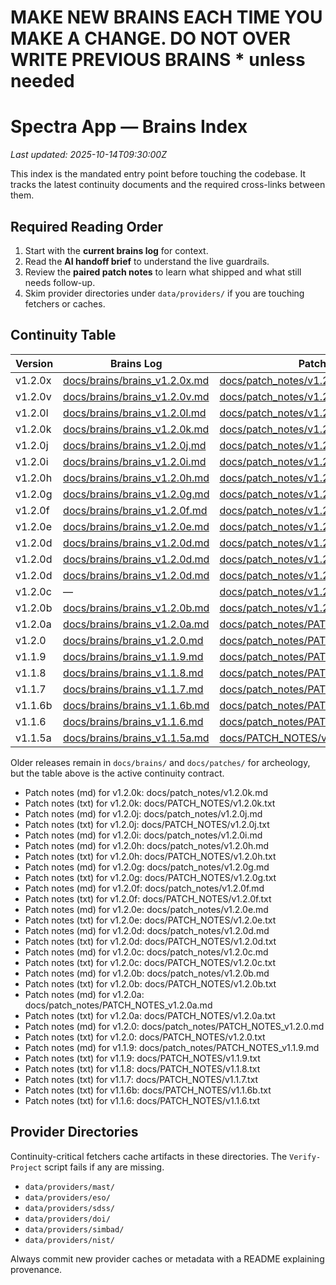 # MAKE NEW BRAINS EACH TIME YOU MAKE A CHANGE. DO NOT OVER WRITE PREVIOUS BRAINS * unless needed
# Spectra App — Brains Index
_Last updated: 2025-10-14T09:30:00Z_

This index is the mandated entry point before touching the codebase.
It tracks the latest continuity documents and the required cross-links between them.

## Required Reading Order
1. Start with the **current brains log** for context.
2. Read the **AI handoff brief** to understand the live guardrails.
3. Review the **paired patch notes** to learn what shipped and what still needs follow-up.
4. Skim provider directories under `data/providers/` if you are touching fetchers or caches.

## Continuity Table
| Version | Brains Log | Patch Notes | AI Handoff |
| --- | --- | --- | --- |
| v1.2.0x | [docs/brains/brains_v1.2.0x.md](brains_v1.2.0x.md) | [docs/patch_notes/v1.2.0x.md](../patch_notes/v1.2.0x.md) | — |
| v1.2.0v | [docs/brains/brains_v1.2.0v.md](brains_v1.2.0v.md) | [docs/patch_notes/v1.2.0v.md](../patch_notes/v1.2.0v.md) | — |
| v1.2.0l | [docs/brains/brains_v1.2.0l.md](brains_v1.2.0l.md) | [docs/patch_notes/v1.2.0l.md](../patch_notes/v1.2.0l.md) | [docs/ai_handoff/AI_HANDOFF_PROMPT_v1.2.0k.md](../ai_handoff/AI_HANDOFF_PROMPT_v1.2.0k.md) |
| v1.2.0k | [docs/brains/brains_v1.2.0k.md](brains_v1.2.0k.md) | [docs/patch_notes/v1.2.0k.md](../patch_notes/v1.2.0k.md) | [docs/ai_handoff/AI_HANDOFF_PROMPT_v1.2.0k.md](../ai_handoff/AI_HANDOFF_PROMPT_v1.2.0k.md) |
| v1.2.0j | [docs/brains/brains_v1.2.0j.md](brains_v1.2.0j.md) | [docs/patch_notes/v1.2.0j.md](../patch_notes/v1.2.0j.md) | [docs/ai_handoff/AI_HANDOFF_PROMPT_v1.2.0e.md](../ai_handoff/AI_HANDOFF_PROMPT_v1.2.0e.md) |
| v1.2.0i | [docs/brains/brains_v1.2.0i.md](brains_v1.2.0i.md) | [docs/patch_notes/v1.2.0i.md](../patch_notes/v1.2.0i.md) | [docs/ai_handoff/AI_HANDOFF_PROMPT_v1.2.0e.md](../ai_handoff/AI_HANDOFF_PROMPT_v1.2.0e.md) |
| v1.2.0h | [docs/brains/brains_v1.2.0h.md](brains_v1.2.0h.md) | [docs/patch_notes/v1.2.0h.md](../patch_notes/v1.2.0h.md) | [docs/ai_handoff/AI_HANDOFF_PROMPT_v1.2.0e.md](../ai_handoff/AI_HANDOFF_PROMPT_v1.2.0e.md) |
| v1.2.0g | [docs/brains/brains_v1.2.0g.md](brains_v1.2.0g.md) | [docs/patch_notes/v1.2.0g.md](../patch_notes/v1.2.0g.md) | [docs/ai_handoff/AI_HANDOFF_PROMPT_v1.2.0e.md](../ai_handoff/AI_HANDOFF_PROMPT_v1.2.0e.md) |
| v1.2.0f | [docs/brains/brains_v1.2.0f.md](brains_v1.2.0f.md) | [docs/patch_notes/v1.2.0f.md](../patch_notes/v1.2.0f.md) | [docs/ai_handoff/AI_HANDOFF_PROMPT_v1.2.0e.md](../ai_handoff/AI_HANDOFF_PROMPT_v1.2.0e.md) |
| v1.2.0e | [docs/brains/brains_v1.2.0e.md](brains_v1.2.0e.md) | [docs/patch_notes/v1.2.0e.md](../patch_notes/v1.2.0e.md) | [docs/ai_handoff/AI_HANDOFF_PROMPT_v1.2.0e.md](../ai_handoff/AI_HANDOFF_PROMPT_v1.2.0e.md) |
| v1.2.0d | [docs/brains/brains_v1.2.0d.md](brains_v1.2.0d.md) | [docs/patch_notes/v1.2.0d.md](../patch_notes/v1.2.0d.md) | [docs/ai_handoff/AI_HANDOFF_PROMPT_v1.2.0d.md](../ai_handoff/AI_HANDOFF_PROMPT_v1.2.0d.md) |
| v1.2.0d | [docs/brains/brains_v1.2.0d.md](brains_v1.2.0d.md) | [docs/patch_notes/v1.2.0d.md](../patch_notes/v1.2.0d.md) | [docs/ai_handoff/AI_HANDOFF_PROMPT_v1.2.0d.md](../ai_handoff/AI_HANDOFF_PROMPT_v1.2.0d.md) |
| v1.2.0d | [docs/brains/brains_v1.2.0d.md](brains_v1.2.0d.md) | [docs/patch_notes/v1.2.0d.md](../patch_notes/v1.2.0d.md) | — |
| v1.2.0c | — | [docs/patch_notes/v1.2.0c.md](../patch_notes/v1.2.0c.md) | — |
| v1.2.0b | [docs/brains/brains_v1.2.0b.md](brains_v1.2.0b.md) | [docs/patch_notes/v1.2.0b.md](../patch_notes/v1.2.0b.md) | [docs/ai_handoff/AI_HANDOFF_PROMPT_v1.2.0b.md](../ai_handoff/AI_HANDOFF_PROMPT_v1.2.0b.md) |
| v1.2.0a | [docs/brains/brains_v1.2.0a.md](brains_v1.2.0a.md) | [docs/patch_notes/PATCH_NOTES_v1.2.0a.md](../patch_notes/PATCH_NOTES_v1.2.0a.md) | [docs/ai_handoff/AI_HANDOFF_PROMPT_v1.2.0a.md](../ai_handoff/AI_HANDOFF_PROMPT_v1.2.0a.md) |
| v1.2.0 | [docs/brains/brains_v1.2.0.md](brains_v1.2.0.md) | [docs/patch_notes/PATCH_NOTES_v1.2.0.md](../patch_notes/PATCH_NOTES_v1.2.0.md) | [docs/ai_handoff/AI_HANDOFF_PROMPT_v1.2.0.md](../ai_handoff/AI_HANDOFF_PROMPT_v1.2.0.md) |
| v1.1.9 | [docs/brains/brains_v1.1.9.md](brains_v1.1.9.md) | [docs/patch_notes/PATCH_NOTES_v1.1.9.md](../patch_notes/PATCH_NOTES_v1.1.9.md) | — |
| v1.1.8 | [docs/brains/brains_v1.1.8.md](brains_v1.1.8.md) | [docs/patch_notes/PATCH_NOTES_v1.1.8.md](../patch_notes/PATCH_NOTES_v1.1.8.md) | [docs/ai_handoff/AI Handoff Prompt — v1.1.8.txt](../ai_handoff/AI%20Handoff%20Prompt%20—%20v1.1.8.txt) |
| v1.1.7 | [docs/brains/brains_v1.1.7.md](brains_v1.1.7.md) | [docs/patch_notes/PATCH_NOTES_v1.1.7.md](../patch_notes/PATCH_NOTES_v1.1.7.md) | [docs/ai_handoff/AI Handoff Prompt — v1.1.7.txt](../ai_handoff/AI%20Handoff%20Prompt%20—%20v1.1.7.txt) |
| v1.1.6b | [docs/brains/brains_v1.1.6b.md](brains_v1.1.6b.md) | [docs/patch_notes/PATCH_NOTES_v1.1.6b.md](../patch_notes/PATCH_NOTES_v1.1.6b.md) | [docs/ai_handoff/AI_HANDOFF_PROMPT_v1.1.6b.md](../ai_handoff/AI_HANDOFF_PROMPT_v1.1.6b.md) |
| v1.1.6 | [docs/brains/brains_v1.1.6.md](brains_v1.1.6.md) | [docs/patch_notes/PATCH_NOTES_v1.1.6.md](../patch_notes/PATCH_NOTES_v1.1.6.md) | [docs/brains/ai_handoff.md](ai_handoff.md) |
| v1.1.5a | [docs/brains/brains_v1.1.5a.md](brains_v1.1.5a.md) | [docs/PATCH_NOTES/v1.1.5a.txt](../PATCH_NOTES/v1.1.5a.txt) | [docs/brains/ai_handoff.md](ai_handoff.md) |

Older releases remain in `docs/brains/` and `docs/patches/` for archeology, but the table above is the active continuity contract.

- Patch notes (md) for v1.2.0k: docs/patch_notes/v1.2.0k.md
- Patch notes (txt) for v1.2.0k: docs/PATCH_NOTES/v1.2.0k.txt
- Patch notes (md) for v1.2.0j: docs/patch_notes/v1.2.0j.md
- Patch notes (txt) for v1.2.0j: docs/PATCH_NOTES/v1.2.0j.txt
- Patch notes (md) for v1.2.0i: docs/patch_notes/v1.2.0i.md
- Patch notes (md) for v1.2.0h: docs/patch_notes/v1.2.0h.md
- Patch notes (txt) for v1.2.0h: docs/PATCH_NOTES/v1.2.0h.txt
- Patch notes (md) for v1.2.0g: docs/patch_notes/v1.2.0g.md
- Patch notes (txt) for v1.2.0g: docs/PATCH_NOTES/v1.2.0g.txt
- Patch notes (md) for v1.2.0f: docs/patch_notes/v1.2.0f.md
- Patch notes (txt) for v1.2.0f: docs/PATCH_NOTES/v1.2.0f.txt
- Patch notes (md) for v1.2.0e: docs/patch_notes/v1.2.0e.md
- Patch notes (txt) for v1.2.0e: docs/PATCH_NOTES/v1.2.0e.txt
- Patch notes (md) for v1.2.0d: docs/patch_notes/v1.2.0d.md
- Patch notes (txt) for v1.2.0d: docs/PATCH_NOTES/v1.2.0d.txt
- Patch notes (md) for v1.2.0c: docs/patch_notes/v1.2.0c.md
- Patch notes (txt) for v1.2.0c: docs/PATCH_NOTES/v1.2.0c.txt
- Patch notes (md) for v1.2.0b: docs/patch_notes/v1.2.0b.md
- Patch notes (txt) for v1.2.0b: docs/PATCH_NOTES/v1.2.0b.txt
- Patch notes (md) for v1.2.0a: docs/patch_notes/PATCH_NOTES_v1.2.0a.md
- Patch notes (txt) for v1.2.0a: docs/PATCH_NOTES/v1.2.0a.txt
- Patch notes (md) for v1.2.0: docs/patch_notes/PATCH_NOTES_v1.2.0.md
- Patch notes (txt) for v1.2.0: docs/PATCH_NOTES/v1.2.0.txt
- Patch notes (md) for v1.1.9: docs/patch_notes/PATCH_NOTES_v1.1.9.md
- Patch notes (txt) for v1.1.9: docs/PATCH_NOTES/v1.1.9.txt
- Patch notes (txt) for v1.1.8: docs/PATCH_NOTES/v1.1.8.txt
- Patch notes (txt) for v1.1.7: docs/PATCH_NOTES/v1.1.7.txt
- Patch notes (txt) for v1.1.6b: docs/PATCH_NOTES/v1.1.6b.txt
- Patch notes (txt) for v1.1.6: docs/PATCH_NOTES/v1.1.6.txt

## Provider Directories
Continuity-critical fetchers cache artifacts in these directories. The `Verify-Project` script fails if any are missing.
- `data/providers/mast/`
- `data/providers/eso/`
- `data/providers/sdss/`
- `data/providers/doi/`
- `data/providers/simbad/`
- `data/providers/nist/`

Always commit new provider caches or metadata with a README explaining provenance.
